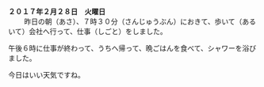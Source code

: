 **２０１７年２月２８日　火曜日**  
　　
昨日の朝（あさ）、７時３０分（さんじゅうぶん）におきて、歩いて（あるいて）会社へ行って、仕事（しごと）をしました。　　

午後６時に仕事が終わって、うちへ帰って、晩ごはんを食べて、シャワーを浴びました。　　

今日はいい天気ですね。